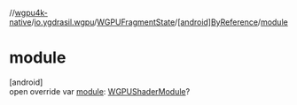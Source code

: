 //[wgpu4k-native](../../../../index.md)/[io.ygdrasil.wgpu](../../index.md)/[WGPUFragmentState](../index.md)/[[android]ByReference](index.md)/[module](module.md)

# module

[android]\
open override var [module](module.md): [WGPUShaderModule](../../-w-g-p-u-shader-module/index.md)?